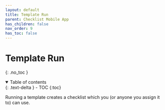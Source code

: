 ```yaml
---
layout: default
title: Template Run
parent: Checklist Mobile App
has_children: false
nav_order: 9
has_toc: false
---
```

# Template Run
{: .no_toc }
<details open markdown="block">
  <summary>
    Table of contents
  </summary>
  {: .text-delta }
- TOC
{:toc}
</details>

Running a template creates a checklist which you (or anyone you assign it to) can use.
